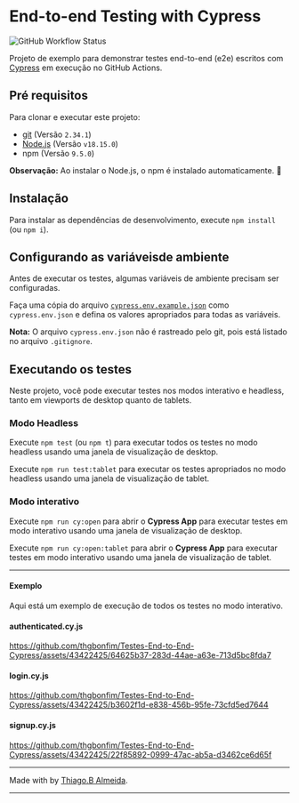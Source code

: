 # End-to-end Testing with Cypress

![GitHub Workflow Status](https://img.shields.io/github/actions/workflow/status/M4deN/Testes-End-to-End-Cypress/ci.yml?label=Test%20Workflows&logo=Cypress&style=for-the-badge)

Projeto de exemplo para demonstrar testes end-to-end (e2e) escritos com [Cypress](https://cypress.io) em execução no GitHub Actions.

## Pré requisitos

Para clonar e executar este projeto:

- [git](https://git-scm.com/downloads) (Versão `2.34.1`)
- [Node.js](https://nodejs.org/en/) (Versão `v18.15.0`)
- npm (Versão `9.5.0`)

**Observação:** Ao instalar o Node.js, o npm é instalado automaticamente. 🚀

## Instalação

Para instalar as dependências de desenvolvimento, execute `npm install` (ou `npm i`).

## Configurando as variáveis ​​de ambiente

Antes de executar os testes, algumas variáveis ​​de ambiente precisam ser configuradas.

Faça uma cópia do arquivo [`cypress.env.example.json`](./cypress.env.example.json) como `cypress.env.json` e defina os valores apropriados para todas as variáveis.

**Nota:** O arquivo `cypress.env.json` não é rastreado pelo git, pois está listado no arquivo `.gitignore`.

## Executando os testes

Neste projeto, você pode executar testes nos modos interativo e headless, tanto em viewports de desktop quanto de tablets.

### Modo Headless

Execute `npm test` (ou `npm t`) para executar todos os testes no modo headless usando uma janela de visualização de desktop.

Execute `npm run test:tablet` para executar os testes apropriados no modo headless usando uma janela de visualização de tablet.

### Modo interativo

Execute `npm run cy:open` para abrir o __Cypress App__ para executar testes em modo interativo usando uma janela de visualização de desktop.

Execute `npm run cy:open:tablet` para abrir o __Cypress App__ para executar testes em modo interativo usando uma janela de visualização de tablet.

___

#### Exemplo

Aqui está um exemplo de execução de todos os testes no modo interativo.

#### authenticated.cy.js

https://github.com/thgbonfim/Testes-End-to-End-Cypress/assets/43422425/64625b37-283d-44ae-a63e-713d5bc8fda7

#### login.cy.js

https://github.com/thgbonfim/Testes-End-to-End-Cypress/assets/43422425/b3602f1d-e838-456b-95fe-73cfd5ed7644


#### signup.cy.js

https://github.com/thgbonfim/Testes-End-to-End-Cypress/assets/43422425/22f85892-0999-47ac-ab5a-d3462ce6d65f

___

Made with by [Thiago.B Almeida](https://github.com/thgbonfim).

---


